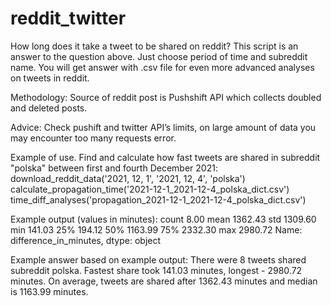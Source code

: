 # reddit_twitter
How long does it take a tweet to be shared on reddit?
This script is an answer to the question above. Just choose period of time and subreddit name.
You will get answer with .csv file for even more advanced analyses on tweets in reddit.

Methodology:
Source of reddit post is Pushshift API which collects doubled and deleted posts.

Advice:
Check pushift and twitter API’s limits, on large amount of data you may encounter too many requests error.

Example of use. Find and calculate how fast tweets are shared in subreddit "polska" between first and fourth December 2021:
download_reddit_data('2021, 12, 1', '2021, 12, 4', 'polska')
calculate_propagation_time('2021-12-1_2021-12-4_polska_dict.csv')
time_diff_analyses('propagation_2021-12-1_2021-12-4_polska_dict.csv')

Example output (values in minutes):
count       8.00
mean     1362.43
std      1309.60
min       141.03
25%       194.12
50%      1163.99
75%      2332.30
max      2980.72
Name: difference_in_minutes, dtype: object

Example answer based on example output:
There were 8 tweets shared subreddit polska. Fastest share took 141.03 minutes, longest - 2980.72 minutes.
On average, tweets are shared after 1362.43 minutes and median is 1163.99 minutes.
